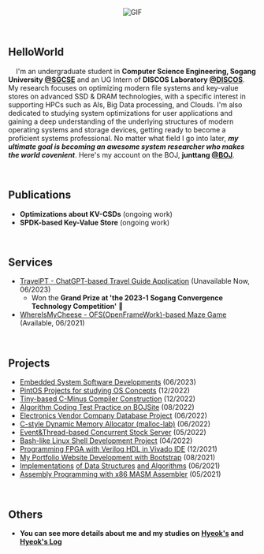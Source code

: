 <p align="center">
<img align="center" alt="GIF" src="https://media1.giphy.com/media/3oKIPnAiaMCws8nOsE/giphy.gif?cid=ecf05e47fp2kwa76abo0wt1esa90i735t2frr1xxxe5bcc23&rid=giphy.gif&ct=g" />
</p>

<p align="center">
<!--  <img alig src="https://github-profile-trophy.vercel.app/?username=junttang&column=6&rank=SSS,SS,S,AAA,AA,A,B,C" /> -->
</p>
<br/>

**HelloWorld**
---

&nbsp; &nbsp; I'm an undergraduate student in **Computer Science Engineering, Sogang University [@SGCSE](https://cs.sogang.ac.kr/cs/index_new.html)** and an UG Intern of **DISCOS Laboratory [@DISCOS](http://discos.sogang.ac.kr/)**. My research focuses on optimizing modern file systems and key-value stores on advanced SSD & DRAM technologies, with a specific interest in supporting HPCs such as AIs, Big Data processing, and Clouds. I'm also dedicated to studying system optimizations for user applications and gaining a deep understanding of the underlying structures of modern operating systems and storage devices, getting ready to become a proficient systems professional. No matter what field I go into later, **_my ultimate goal is becoming an awesome system researcher who makes the world covenient_**. Here's my account on the BOJ, **junttang [@BOJ](https://www.acmicpc.net/user/junttang)**.

<br/>

**Publications**
---
<!--START_SECTION:activity-->
- **Optimizations about KV-CSDs** (ongoing work)
- **SPDK-based Key-Value Store** (ongoing work)
<!--END_SECTION:activity-->

<br/>

**Services**
---
<!--START_SECTION:activity-->
- [TravelPT - ChatGPT-based Travel Guide Application](...) (Unavailable Now, 06/2023) <br>
  - Won the **Grand Prize at 'the 2023-1 Sogang Convergence Technology Competition'** 💪 
- [WhereIsMyCheese - OFS(OpenFrameWork)-based Maze Game](https://github.com/junttang/MazeGameOFSbased) (Available, 06/2021) <br>
<!--END_SECTION:activity-->

<br/>

**Projects**
---
<!--START_SECTION:activity-->
- [Embedded System Software Developments](https://github.com/junttang/EmbeddedSystemSoftware) (06/2023) <br>
- [PintOS Projects for studying OS Concepts](https://github.com/junttang/PintOSprojects) (12/2022) <br>
- [Tiny-based C-Minus Compiler Construction](https://github.com/junttang/TinyBasedC-Compiler) (12/2022) <br>
- [Algorithm Coding Test Practice on BOJSite](https://github.com/junttang/BOJ-Algorithm-Practice) (08/2022) <br>
- [Electronics Vendor Company Database Project](https://github.com/junttang/ElecVendorCompDatabase) (06/2022) <br>
- [C-style Dynamic Memory Allocator (malloc-lab)](https://github.com/junttang/DynamicMemoryAllocator) (06/2022) <br>
- [Event&Thread-based Concurrent Stock Server](https://github.com/junttang/ConcurrentServerProject) (05/2022) <br>
- [Bash-like Linux Shell Development Project](https://github.com/junttang/MyShellProject) (04/2022) <br>
- [Programming FPGA with Verilog HDL in Vivado IDE](https://github.com/junttang/ProgrammingFPGA) (12/2021) <br>
- [My Portfolio Website Development with Bootstrap](https://github.com/junttang/HyeoksPersonalWebSite) (08/2021) <br>
- [Implementations](https://github.com/junttang/DataStructuresPractice) [of Data Structures](https://github.com/junttang/BasicDataStructures) [and Algorithms](https://github.com/junttang/AlgorithmDesignAnalysis) (06/2021) <br/>
- [Assembly Programming with x86 MASM Assembler](https://github.com/junttang/AssemblyProgrammingAssign) (05/2021) <br>
<!--END_SECTION:activity-->

<br/>

**Others**
---
- **You can see more details about me and my studies on [Hyeok's](https://junttang.github.io/HyeoksPersonalWebSite/) and [Hyeok's Log](https://velog.io/@junttang)**
<br/>
